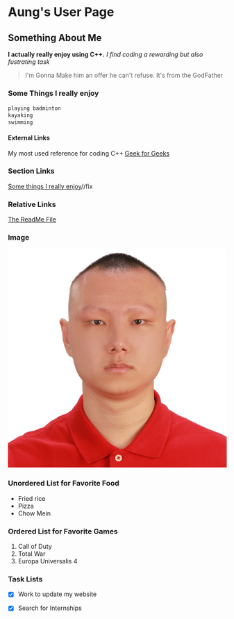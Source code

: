 # Aung's User Page
## Something About Me
**I actually really enjoy using C++.**
  *I find coding a rewarding but also fustrating task*
> I'm Gonna Make him an offer he can't refuse. It's from the GodFather
### Some Things I really enjoy
```
playing badminton
kayaking
swimming
```
#### External Links
My most used reference for coding C++ [Geek for Geeks](https://www.geeksforgeeks.org/c-plus-plus/)
### Section Links
[Some things I really enjoy](index.md)//fix
### Relative Links
[The ReadMe File](README.md)
### Image
![My Image](Aung.jpg)
### Unordered List for Favorite Food
- Fried rice
- Pizza
- Chow Mein

### Ordered List for Favorite Games
1. Call of Duty
2. Total War
3. Europa Universalis 4

### Task Lists
- [x] Work to update my website
- [x] Search for Internships  

